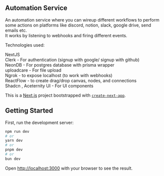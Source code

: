 
## Automation Service
An automation service where you can wireup different workflows to perform some actions on platforms like discord, notion, slack, google drive, send emails etc. <br />
It works by listening to webhooks and firing different events.<br />

Technologies used: <br />

NextJS <br />
Clerk - For authentication (signup with google/ signup with github) <br />
NeonDB - For postgres database with prisma wrapper <br />
uploadcare - For file upload <br />
Ngrok - to expose localhost (to work with webhooks) <br />
ReactFlow - to create drag/drop canvas, nodes, and connections <br />
Shadcn , Aceternity UI - For UI components <br />


This is a [Next.js](https://nextjs.org/) project bootstrapped with [`create-next-app`](https://github.com/vercel/next.js/tree/canary/packages/create-next-app).

## Getting Started

First, run the development server:

```bash
npm run dev
# or
yarn dev
# or
pnpm dev
# or
bun dev
```

Open [http://localhost:3000](http://localhost:3000) with your browser to see the result.
